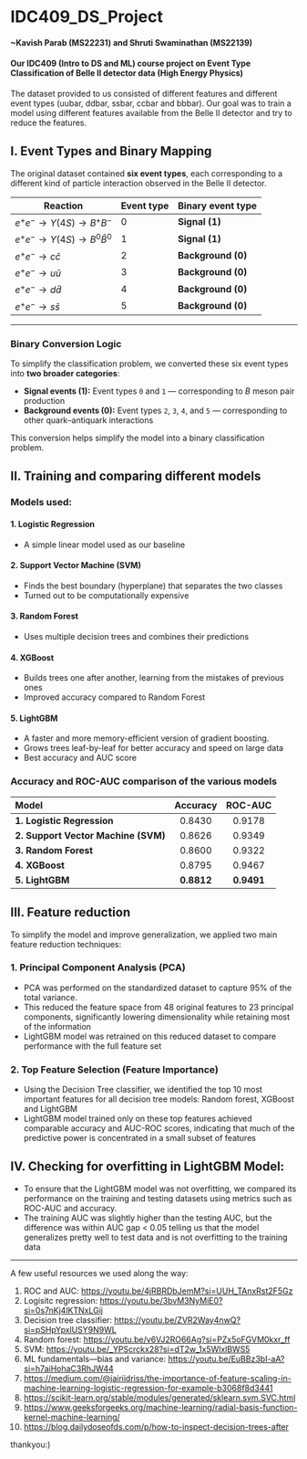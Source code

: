 # IDC409_DS_Project
#### ~Kavish Parab (MS22231) and Shruti Swaminathan (MS22139)
#### Our IDC409 (Intro to DS and ML) course project on Event Type Classification of Belle II detector data (High Energy Physics)

The dataset provided to us consisted of different features and different event types (uubar, ddbar, ssbar, ccbar and bbbar). Our goal was to train a model using different features
available from the Belle II detector and try to reduce the features.

## I. Event Types and Binary Mapping

The original dataset contained **six event types**, each corresponding to a different kind of particle interaction observed in the Belle II detector.

| Reaction | Event type| Binary event type
|-------------|------------------|----------------
| $e^+ e^- \to \Upsilon(4S) \to B^+ B^-$ | 0 | **Signal (1)** 
| $e^+ e^- \to \Upsilon(4S) \to B^0 \bar{B}^0$ | 1 | **Signal (1)** 
| $e^+ e^- \to c \bar{c}$ | 2 | **Background (0)** 
| $e^+ e^- \to u \bar{u}$ | 3 | **Background (0)** 
| $e^+ e^- \to d \bar{d}$ | 4 | **Background (0)** 
| $e^+ e^- \to s \bar{s}$ | 5 | **Background (0)** 

---

### Binary Conversion Logic

To simplify the classification problem, we converted these six event types into **two broader categories**:

- **Signal events (1):** Event types `0` and `1` — corresponding to $B$ meson pair production  
- **Background events (0):** Event types `2`, `3`, `4`, and `5` — corresponding to other quark–antiquark interactions

This conversion helps simplify the model into a binary classification problem.

## II. Training and comparing different models
### Models used:

#### 1. Logistic Regression
- A simple linear model used as our baseline
#### 2. Support Vector Machine (SVM)
- Finds the best boundary (hyperplane) that separates the two classes
- Turned out to be computationally expensive
#### 3. Random Forest
- Uses multiple decision trees and combines their predictions
#### 4. XGBoost
- Builds trees one after another, learning from the mistakes of previous ones
- Improved accuracy compared to Random Forest
#### 5. LightGBM
- A faster and more memory-efficient version of gradient boosting.
- Grows trees leaf-by-leaf for better accuracy and speed on large data
- Best accuracy and AUC score

### Accuracy and ROC-AUC comparison of the various models
| Model                            |  Accuracy  |   ROC-AUC  |
| :------------------------------- | :--------: | :--------: |
| **1. Logistic Regression**          |   0.8430   |   0.9178   |
| **2. Support Vector Machine (SVM)** |   0.8626   |   0.9349   |
| **3. Random Forest**                |   0.8600   |   0.9322   |
| **4. XGBoost**                      |   0.8795   |   0.9467   |
| **5. LightGBM**                     | **0.8812** | **0.9491** |


## III. Feature reduction
To simplify the model and improve generalization, we applied two main feature reduction techniques:

### 1. Principal Component Analysis (PCA)
- PCA was performed on the standardized dataset to capture 95% of the total variance.
- This reduced the feature space from 48 original features to 23 principal components, significantly lowering dimensionality while retaining most of the information
- LightGBM model was  retrained on this reduced dataset to compare performance with the full feature set

### 2. Top Feature Selection (Feature Importance)
- Using the Decision Tree classifier, we identified the top 10 most important features for all decision tree models: Random forest, XGBoost and LightGBM
- LightGBM model trained only on these top features achieved comparable accuracy and AUC-ROC scores, indicating that much of the predictive power is concentrated in a small subset of features

## IV. Checking for overfitting in LightGBM Model:
- To ensure that the LightGBM model was not overfitting, we compared its performance on the training and testing datasets using metrics such as ROC-AUC and accuracy.
- The training AUC was slightly higher than the testing AUC, but the difference was within AUC gap < 0.05 telling us that the model generalizes pretty well to test data and is not overfitting to the training data

------------------------------------------------------------------------------------------------------------------------------------
A few useful resources we used along the way:
1. ROC and AUC: https://youtu.be/4jRBRDbJemM?si=UUH_TAnxRst2F5Gz
2. Logisitc regression: https://youtu.be/3bvM3NyMiE0?si=0s7nKj4lKTNxLGij
3. Decision tree classifier: https://youtu.be/ZVR2Way4nwQ?si=pSHpYpxlUSY9N9WL
4. Random forest: https://youtu.be/v6VJ2RO66Ag?si=PZx5oFGVM0kxr_ff
5. SVM: https://youtu.be/_YPScrckx28?si=dT2w_1x5WlxlBWS5
6. ML fundamentals—bias and variance: https://youtu.be/EuBBz3bI-aA?si=h7aiHohaC3RhJW44
7. https://medium.com/@jairiidriss/the-importance-of-feature-scaling-in-machine-learning-logistic-regression-for-example-b3068f8d3441
8. https://scikit-learn.org/stable/modules/generated/sklearn.svm.SVC.html
9. https://www.geeksforgeeks.org/machine-learning/radial-basis-function-kernel-machine-learning/
10. https://blog.dailydoseofds.com/p/how-to-inspect-decision-trees-after



thankyou:)



